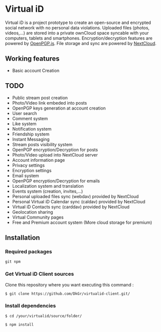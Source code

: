 # Virtual iD

Virtual iD is a project prototype to create an open-source and encrypted social network with no personal data violations. Uploaded files (photos, videos,...) are stored into a private ownCloud space syncable with your computers, tablets and smartphones. Encryption/decryption features are powered by [OpenPGP.js](https://github.com/openpgpjs/openpgpjs). File storage and sync are powered by [NextCloud](https://nextcloud.com/).

## Working features

- Basic account Creation

## TODO

- Public stream post creation
- Photo/Video link embeded into posts
- OpenPGP keys generation at account creation
- User search
- Comment system
- Like system
- Notification system
- Friendship system
- Instant Messaging
- Stream posts visibility system
- OpenPGP encryption/Decryption for posts
- Photo/Video upload into NextCloud server
- Account information page
- Privacy settings
- Encryption settings
- Email system
- OpenPGP encryption/Decryption for emails
- Localization system and translation
- Events system (creation, invites,...)
- Personal uploaded files sync (webdav) provided by NextCloud
- Personal Virtual iD Calendar sync (caldav) provided by NextCloud
- Virtual iD Contacts sync (carddav) provided by NextCloud
- Geolocation sharing
- Virtual Community pages
- Free and Premium account system (More cloud storage for premium)

## Installation

### Required packages
```
git npm
```

### Get Virtual iD Client sources
Clone this repository where you want executing this command :
```
$ git clone https://github.com/DkGr/virtualid-client.git/
```

### Install dependencies
```
$ cd /your/virtualid/source/folder/
```
```
$ npm install
```
